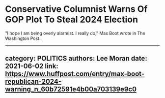 # Conservative Columnist Warns Of GOP Plot To Steal 2024 Election

"I hope I am being overly alarmist. I really do," Max Boot wrote in The Washington Post.

---
category: POLITICS
authors: Lee Moran
date: 2021-06-02
link: https://www.huffpost.com/entry/max-boot-republican-2024-warning_n_60b72591e4b00a703139e9c0
---
